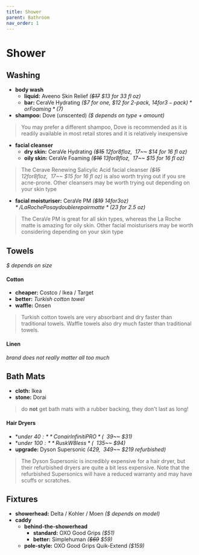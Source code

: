 ```yaml
---
title: Shower
parent: Bathroom
nav_order: 1
---
```

# Shower

## Washing

- **body wash** 
	- **liquid:** Aveeno Skin Relief *(~~$17~~ $13 for 33 fl oz)*
	- **bar:** CeraVe Hydrating *($7 for one, $12 for 2-pack, $14 for 3-pack)* or Foaming *($7)*
- **shampoo:** Dove (unscented) *($ depends on type + amount)*

> You may prefer a different shampoo, Dove is recommended as it is readily available in most retail stores and it is relatively inexpensive

- **facial cleanser** 
	- **dry skin:** CeraVe Hydrating *(~~$15~~ $12 for 8 fl oz, ~~$17~~ $14 for 16 fl oz)* 
	- **oily skin:** CeraVe Foaming *(~~$16~~ $13 for 8 fl oz, ~~$17~~ $15 for 16 fl oz)* 

> The Cerave Renewing Salicylic Acid facial cleanser  *(~~$15~~ $12 for 8 fl oz, ~~$17~~ $15 for 16 fl oz)*  is also worth trying out if you sre acne-prone. Other cleansers may be worth trying out depending on your skin type

- **facial moisturiser:** CeraVe PM *(~~$19~~ $14 for 3 oz)* / La Roche Posay double repair matte *($23 for 2.5 oz)*

> The CeraVe PM is great for all skin types, whereas the La Roche matte is amazing for oily skin. Other facial moisturisers may be worth considering depending on your skin type 

## Towels

*$ depends on size*

#### Cotton

- **cheaper:** Costco / Ikea / Target
- **better:** *Turkish cotton towel*
- **waffle:** Onsen 

> Turkish cotton towels are very absorbant and dry faster than traditional towels. Waffle towels also dry much faster than traditional towels. 

#### Linen

*brand does not really matter all too much*

## Bath Mats

- **cloth:** Ikea
- **stone:** Dorai

> do **not** get bath mats with a rubber backing, they don't last as long!

#### Hair Dryers

- **under $40:** Conair InfinitiPRO *(~~$39~~ $31)*
- **under $100:** Rusk W8less *(~~$135~~ $94)*
- **upgrade:** Dyson Supersonic *($429, ~~$349~~ $219 refurbished)*

> The Dyson Supersonic is incredibly expensive for a hair dryer, but their refurbished dryers are quite a bit less expensive. Note that the refurbished Supersonics will have a reduced warranty and may have scuffs or scratches.

## Fixtures

- **showerhead:** Delta / Kohler / Moen *($ depends on model)*
- **caddy**
	- **behind-the-showerhead** 
		- **standard:** OXO Good Grips *($51)*
		- **better:** Simplehuman *(~~$69~~ $59)*
	- **pole-style:** OXO Good Grips Quik-Extend *($159)*

